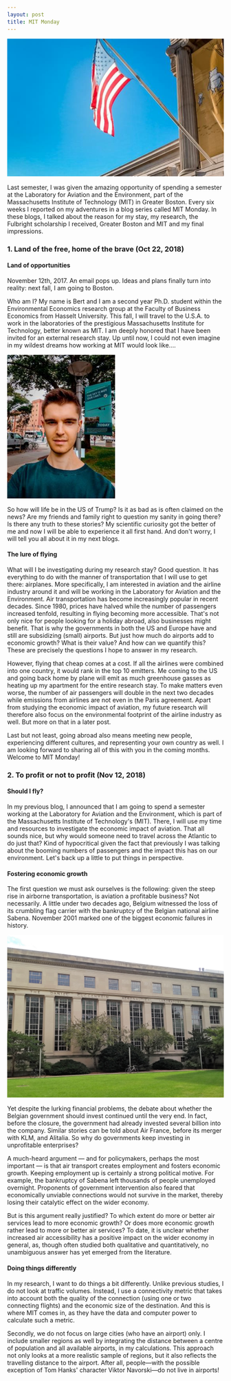 ```yaml
---
layout: post
title: MIT Monday
---
```


![](/images/MIT_MONDAY.png)

Last semester, I was given the amazing opportunity  of spending a semester at the Laboratory for Aviation and the Environment, 
part of the Massachusetts Institute of Technology (MIT) in Greater Boston. Every six weeks I reported on my adventures in a blog series
called MIT Monday. In these blogs, I talked about the reason for my stay, my research, the Fulbright scholarship I received, Greater Boston and MIT and 
my final impressions.

<h3>1. Land of the free, home of the brave (Oct 22, 2018)</h3>

<h4>Land of opportunities</h4>

November 12th, 2017. An email pops up. Ideas and plans finally turn into reality: next fall, I am going to Boston. 

Who am I? My name is Bert and I am a second year Ph.D. student within the Environmental Economics research group at the Faculty of Business Economics from Hasselt University. This fall, I will travel to the U.S.A. to work in the laboratories of the prestigious Massachusetts Institute for Technology, better known as MIT. I am deeply honored that I have been invited for an external research stay. Up until now, I could not even imagine in my wildest dreams how working at MIT would look like…. 

![](/images/1_MIT_MONDAY.png)

So how will life be in the US of Trump? Is it as bad as is often claimed on the news? Are my friends and family right to question my sanity in going there? Is there any truth to these stories? My scientific curiosity  got the better of me and now I will be able to experience it all first hand. And don't worry, I will tell you all about it in my next blogs.

<h4>The lure of flying </h4>

What will I be investigating during my research stay? Good question. It has everything to do with the manner of transportation that I will use to get there: airplanes. More specifically, I am interested in aviation and the airline industry around it and will be working in the Laboratory for Aviation and the Environment. Air transportation has become increasingly popular in recent decades. Since 1980, prices have halved while the number of passengers increased tenfold, resulting in flying becoming more accessible. That's not only nice for people looking for a holiday abroad, also businesses might benefit. That is why the governments in both the US and Europe have and still are subsidizing (small) airports. But just how much do airports add to economic growth? What is their value? And how can we quantify this? These are precisely the questions I hope to answer in my research. 

However, flying that cheap comes at a cost. If all the airlines were combined into one country, it would rank in the top 10 emitters. Me coming to the US and going back home by plane will emit as much greenhouse gasses as heating up my apartment for the entire research stay. To make matters even worse, the number of air passengers will double in the next two decades while emissions from airlines are not even in the Paris agreement. Apart from studying the economic impact of aviation, my future research will therefore also focus on the environmental footprint of the airline industry as well. But more on that in a later post. 

Last but not least, going abroad also means meeting new people, experiencing different cultures, and representing your own country as well. I am looking forward to sharing all of this with you in the coming months. Welcome to MIT Monday!

<h3>2. To profit or not to profit (Nov 12, 2018)</h3>

<h4>Should I fly?</h4>

In my previous blog, I announced that I am going to spend a semester working at the Laboratory for Aviation and the Environment, which is part of the Massachusetts Institute of Technology's (MIT). There, I will use my time and resources to investigate the economic impact of aviation. That all sounds nice, but why would someone need to travel across the Atlantic to do just that? Kind of hypocritical given the fact that previously I was talking about the booming numbers of passengers and the impact this has on our environment. Let's back up a little to put things in perspective.

<h4>Fostering economic growth</h4>

The first question we must ask ourselves is the following: given the steep rise in airborne transportation, is aviation a profitable business? Not necessarily. A little under two decades ago, Belgium witnessed the loss of its crumbling flag carrier with the bankruptcy of the Belgian national airline Sabena. November 2001 marked one of the biggest economic failures in history.

![](/images/2_MIT_MONDAY.jpg)

Yet despite the lurking financial problems, the debate about whether the Belgian government should invest continued until the very end. In fact, before the closure, the government had already invested several billion into the company. Similar stories can be told about Air France, before its merger with KLM, and Alitalia. So why do governments keep investing in unprofitable enterprises?

A much-heard argument — and for policymakers, perhaps the most important — is that air transport creates employment and fosters economic growth. Keeping employment up is certainly a strong political motive. For example, the bankruptcy of Sabena left thousands of people unemployed overnight. Proponents of government intervention also feared that economically unviable connections would not survive in the market, thereby losing their catalytic effect on the wider economy.

But is this argument really justified? To which extent do more or better air services lead to more economic growth? Or does more economic growth rather lead to more or better air services? To date, it is unclear whether increased air accessibility has a positive impact on the wider economy in general, as, though often studied both qualitative and quantitatively, no unambiguous answer has yet emerged from the literature.

<h4>Doing things differently</h4>

In my research, I want to do things a bit differently. Unlike previous studies, I do not look at traffic volumes. Instead, I use a connectivity metric that takes into account both the quality of the connection (using one or two connecting flights) and the economic size of the destination. And this is where MIT comes in, as they have the data and computer power to calculate such a metric.

Secondly, we do not focus on large cities (who have an airport) only. I  include smaller regions as well by integrating the distance between a centre of population and all available airports, in my calculations. This approach not only looks at a more realistic sample of regions, but it also reflects the travelling distance to the airport. After all, people—with the possible exception of Tom Hanks' character Viktor Navorski—do not live in airports! 
